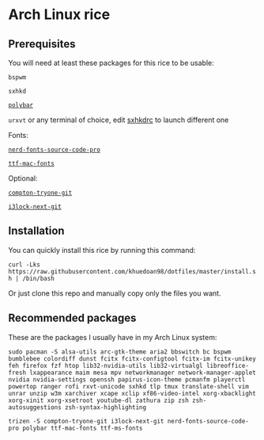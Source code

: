 # Arch Linux rice

## Prerequisites

You will need at least these packages for this rice to be usable:

`bspwm`

`sxhkd`

[`polybar`](https://aur.archlinux.org/packages/polybar/)

`urxvt` or any terminal of choice, edit [sxhkdrc](.config/sxhkd/sxhkdrc) to launch different one

Fonts:

[`nerd-fonts-source-code-pro`](https://aur.archlinux.org/packages/nerd-fonts-source-code-pro/)

[`ttf-mac-fonts`](https://aur.archlinux.org/packages/ttf-mac-fonts/)

Optional:

[`compton-tryone-git`](https://aur.archlinux.org/packages/compton-tryone-git/)

[`i3lock-next-git`](https://aur.archlinux.org/packages/i3lock-next-git/)

## Installation

You can quickly install this rice by running this command:

`curl -Lks https://raw.githubusercontent.com/khuedoan98/dotfiles/master/install.sh | /bin/bash`

Or just clone this repo and manually copy only the files you want.

## Recommended packages

These are the packages I usually have in my Arch Linux system:

`sudo pacman -S alsa-utils arc-gtk-theme aria2 bbswitch bc bspwm bumblebee colordiff dunst fcitx fcitx-configtool fcitx-im fcitx-unikey feh firefox fzf htop lib32-nvidia-utils lib32-virtualgl libreoffice-fresh lxappearance maim mesa mpv networkmanager network-manager-applet nvidia nvidia-settings openssh papirus-icon-theme pcmanfm playerctl powertop ranger rofi rxvt-unicode sxhkd tlp tmux translate-shell vim unrar unzip w3m xarchiver xcape xclip xf86-video-intel xorg-xbacklight xorg-xinit xorg-xsetroot youtube-dl zathura zip zsh zsh-autosuggestions zsh-syntax-highlighting`

`trizen -S compton-tryone-git i3lock-next-git nerd-fonts-source-code-pro polybar ttf-mac-fonts ttf-ms-fonts`
